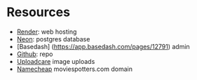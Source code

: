 # Resources

- [Render](https://dashboard.render.com/web/srv-cik3ji6nqql0l1vi6ei0): web hosting
- [Neon](https://console.neon.tech/app/projects/bold-heart-979505/tables): postgres database
- [Basedash] (https://app.basedash.com/pages/12791) admin
- [Github](https://github.com/cassieroan/moviespotter): repo
- [Uploadcare](https://app.uploadcare.com/projects/db12333b4a5d847f9df1/get-started) image uploads
- [Namecheap](https://ap.www.namecheap.com/domains/domaincontrolpanel/moviespotters.com/domain) moviespotters.com domain
